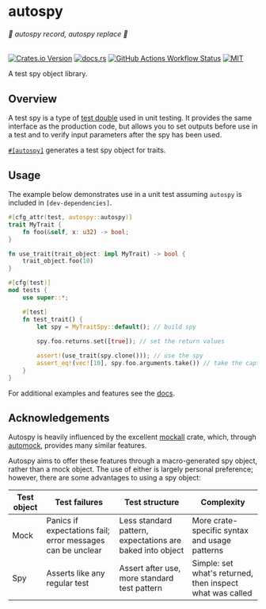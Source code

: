 # autospy

###### *🎵 autospy record, autospy replace 🎵*

[![Crates.io Version](https://img.shields.io/crates/v/autospy)](https://crates.io/crates/autospy)
[![docs.rs](https://img.shields.io/docsrs/autospy)](https://docs.rs/autospy/latest/autospy/)
[![GitHub Actions Workflow Status](https://img.shields.io/github/actions/workflow/status/lhalf/autospy/on_commit.yml)](https://github.com/lhalf/autospy/actions/workflows/on_commit.yml)
[![MIT](https://img.shields.io/badge/license-MIT-blue)](./LICENSE)

A test spy object library.

## Overview

A test spy is a type of [test double](https://en.wikipedia.org/wiki/Test_double) used in unit testing. It provides the same
interface as the production code, but allows you to set outputs before use in a test
and to verify input parameters after the spy has been used.

[`#[autospy]`](https://docs.rs/autospy/latest/autospy/) generates a test spy object for traits.

## Usage

The example below demonstrates use in a unit test assuming `autospy` is included in `[dev-dependencies]`.

```rust
#[cfg_attr(test, autospy::autospy)]
trait MyTrait {
    fn foo(&self, x: u32) -> bool;
}

fn use_trait(trait_object: impl MyTrait) -> bool {
    trait_object.foo(10)
}

#[cfg(test)]
mod tests {
    use super::*;

    #[test]
    fn test_trait() {
        let spy = MyTraitSpy::default(); // build spy
        
        spy.foo.returns.set([true]); // set the return values

        assert!(use_trait(spy.clone())); // use the spy
        assert_eq!(vec![10], spy.foo.arguments.take()) // take the captured arguments
    }
}
```

For additional examples and features see the [docs](https://docs.rs/autospy).

## Acknowledgements

Autospy is heavily influenced by the excellent [mockall](https://docs.rs/mockall/latest/mockall/) crate, which,
through [automock](https://docs.rs/mockall/latest/mockall/attr.automock.html), provides many similar features. 

Autospy aims to offer these features through a macro-generated spy object, rather than a mock object. The use of either is
largely personal preference; however, there are some advantages to using a spy object:

| Test object | Test failures                                              | Test structure                                            | Complexity                                                |
|-------------|------------------------------------------------------------|-----------------------------------------------------------|-----------------------------------------------------------|
| Mock        | Panics if expectations fail; error messages can be unclear | Less standard pattern, expectations are baked into object | More crate-specific syntax and usage patterns             |
| Spy         | Asserts like any regular test                              | Assert after use, more standard test pattern              | Simple: set what's returned, then inspect what was called |
